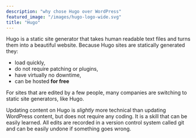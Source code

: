 ```yaml
---
description: "why chose Hugo over WordPress"
featured_image: "/images/hugo-logo-wide.svg"
title: "Hugo"
---
```


Hugo is a static site generator that takes human readable text files and turns them into a beautiful website. Because Hugo sites are statically generated they:

* load quickly,
* do not require patching or plugins,
* have virtually no downtime,
* can be hosted **for free**

<!--more-->

For sites that are edited by a few people, many companies are switching to static site generators, like Hugo.

Updating content on Hugo is _slightly_ more technical than updating WordPress content, but does not require any coding. It is a skill that can be easily learned. All edits are recorded in a version control system called git and can be easily undone if something goes wrong.